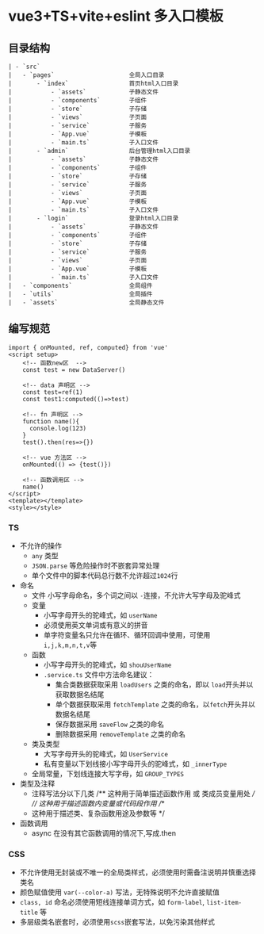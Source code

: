 # vue3+TS+vite+eslint 多入口模板

## 目录结构
```
| - `src`
|   - `pages`                     全局入口目录
|       - `index`                 首页html入口目录
|           - `assets`            子静态文件
|           - `components`        子组件
|           - `store`             子存储
|           - `views`             子页面
|           - `service`           子服务
|           - `App.vue`           子模板
|           - `main.ts`           子入口文件
|       - `admin`                 后台管理html入口目录
|           - `assets`            子静态文件
|           - `components`        子组件
|           - `store`             子存储
|           - `service`           子服务
|           - `views`             子页面
|           - `App.vue`           子模板
|           - `main.ts`           子入口文件
|       - `login`                 登录html入口目录
|           - `assets`            子静态文件
|           - `components`        子组件
|           - `store`             子存储
|           - `service`           子服务
|           - `views`             子页面
|           - `App.vue`           子模板
|           - `main.ts`           子入口文件
|   - `components`                全局组件
|   - `utils`                     全局插件
|   - `assets`                    全局静态文件
```
## 编写规范
```
import { onMounted, ref, computed} from 'vue'
<script setup>
    <!-- 函数new区  -->
    const test = new DataServer()

    <!-- data 声明区 -->
    const test=ref(1)
    const test1:computed(()=>test)

    <!-- fn 声明区 -->
    function name(){
      console.log(123)
    }
    test().then(res=>{})

    <!-- vue 方法区 -->
    onMounted(() => {test()})

    <!-- 函数调用区 -->
    name()
</script>
<template></template>
<style></style>
```
### TS
* 不允许的操作
  * `any` 类型
  * `JSON.parse` 等危险操作时不嵌套异常处理
  * 单个文件中的脚本代码总行数不允许超过`1024`行
* 命名
  * 文件 小写字母命名，多个词之间以 `-`连接，不允许大写字母及驼峰式
  * 变量
    * 小写字母开头的驼峰式，如 `userName`
    * 必须使用英文单词或有意义的拼音
    * 单字符变量名只允许在循环、循环回调中使用，可使用 `i,j,k,m,n,t,v`等
  * 函数
    * 小写字母开头的驼峰式，如 `shouUserName`
    * `.service.ts` 文件中方法命名建议：
      * 集合类数据获取采用 `loadUsers` 之类的命名，即以 `load`开头并以获取数据名结尾
      * 单个数据获取采用 `fetchTemplate` 之类的命名，以`fetch`开头并以数据名结尾
      * 保存数据采用 `saveFlow` 之类的命名
      * 删除数据采用 `removeTemplate` 之类的命名
  * 类及类型
    * 大写字母开头的驼峰式，如 `UserService`
    * 私有变量以下划线接小写字母开头的驼峰式，如 `_innerType`
  * 全局常量，下划线连接大写字母，如 `GROUP_TYPES`
* 类型及注释
  * 注释写法分以下几类
  /** 这种用于简单描述函数作用 或 类成员变量用处 */
  // 这种用于描述函数内变量或代码段作用
  /**
   * 这种用于描述类、复杂函数用途及参数等
   */
* 函数调用
  * async 在没有其它函数调用的情况下,写成.then

### CSS
* 不允许使用无封装或不唯一的全局类样式，必须使用时需备注说明并慎重选择类名
* 颜色赋值使用 `var(--color-a)` 写法，无特殊说明不允许直接赋值
* `class, id` 命名必须使用短线连接单词方式，如 `form-label`, `list-item-title` 等
* 多层级类名嵌套时，必须使用`scss`嵌套写法，以免污染其他样式
